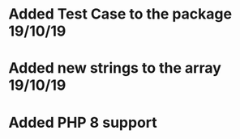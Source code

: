 # Added Test Case to the package  19/10/19

# Added new strings to the array 19/10/19

# Added PHP 8 support